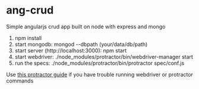 ang-crud
========

Simple angularjs crud app built on node with express and mongo
1. npm install
2. start mongodb: mongod --dbpath (your/data/db/path)
2. start server (http://localhost:3000): npm start
3. start webdriver: ./node_modules/protractor/bin/webdriver-manager start
4. run the specs: ./node_modules/protractor/bin/protractor spec/conf.js

Use [this protractor guide](http://www.ng-newsletter.com/posts/practical-protractor.html) if you have trouble running webdriver or protractor commands